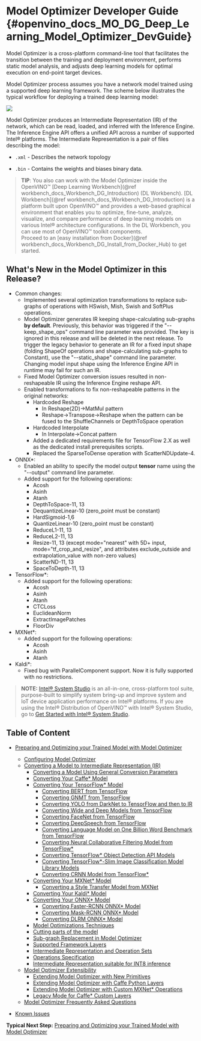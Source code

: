 # Model Optimizer Developer Guide {#openvino_docs_MO_DG_Deep_Learning_Model_Optimizer_DevGuide}

Model Optimizer is a cross-platform command-line tool that facilitates the transition between the training and deployment environment, performs static model analysis, and adjusts deep learning models for optimal execution on end-point target devices.

Model Optimizer process assumes you have a network model trained using a supported deep learning framework. The scheme below illustrates the typical workflow for deploying a trained deep learning model:

![](img/workflow_steps.png)

Model Optimizer produces an Intermediate Representation (IR) of the network, which can be read, loaded, and inferred with the Inference Engine. The Inference Engine API offers a unified API across a number of supported Intel® platforms. The Intermediate Representation is a pair of files describing the model:

*  <code>.xml</code> - Describes the network topology

*  <code>.bin</code> - Contains the weights and biases binary data.

> **TIP**: You also can work with the Model Optimizer inside the OpenVINO™ [Deep Learning Workbench](@ref workbench_docs_Workbench_DG_Introduction) (DL Workbench).
> [DL Workbench](@ref workbench_docs_Workbench_DG_Introduction) is a platform built upon OpenVINO™ and provides a web-based graphical environment that enables you to optimize, fine-tune, analyze, visualize, and compare 
> performance of deep learning models on various Intel® architecture
> configurations. In the DL Workbench, you can use most of OpenVINO™ toolkit components.
> <br>
> Proceed to an [easy installation from Docker](@ref workbench_docs_Workbench_DG_Install_from_Docker_Hub) to get started.

## What's New in the Model Optimizer in this Release?

* Common changes:
    * Implemented several optimization transformations to replace sub-graphs of operations with HSwish, Mish, Swish and SoftPlus operations.
    * Model Optimizer generates IR keeping shape-calculating sub-graphs **by default**. Previously, this behavior was triggered if the "--keep_shape_ops" command line parameter was provided. The key is ignored in this release and will be deleted in the next release. To trigger the legacy behavior to generate an IR for a fixed input shape (folding ShapeOf operations and shape-calculating sub-graphs to Constant), use the "--static_shape" command line parameter. Changing model input shape using the Inference Engine API in runtime may fail for such an IR.
    * Fixed Model Optimizer conversion issues resulted in non-reshapeable IR using the Inference Engine reshape API.
    * Enabled transformations to fix non-reshapeable patterns in the original networks:
        * Hardcoded Reshape
            * In Reshape(2D)->MatMul pattern
            * Reshape->Transpose->Reshape when the pattern can be fused to the ShuffleChannels or DepthToSpace operation
        * Hardcoded Interpolate
            * In Interpolate->Concat pattern
        * Added a dedicated requirements file for TensorFlow 2.X as well as the dedicated install prerequisites scripts.
        * Replaced the SparseToDense operation with ScatterNDUpdate-4.
* ONNX*:
    * Enabled an ability to specify the model output **tensor** name using the "--output" command line parameter.
    * Added support for the following operations:
        * Acosh
        * Asinh
        * Atanh
        * DepthToSpace-11, 13
        * DequantizeLinear-10 (zero_point must be constant)
        * HardSigmoid-1,6
        * QuantizeLinear-10 (zero_point must be constant)
        * ReduceL1-11, 13
        * ReduceL2-11, 13
        * Resize-11, 13 (except mode="nearest" with 5D+ input, mode="tf_crop_and_resize", and attributes exclude_outside and extrapolation_value with non-zero values)
        * ScatterND-11, 13
        * SpaceToDepth-11, 13
* TensorFlow*:
    * Added support for the following operations:
        * Acosh
        * Asinh
        * Atanh
        * CTCLoss
        * EuclideanNorm
        * ExtractImagePatches
        * FloorDiv
* MXNet*:
    * Added support for the following operations:
        * Acosh
        * Asinh
        * Atanh
* Kaldi*:
    * Fixed bug with ParallelComponent support. Now it is fully supported with no restrictions.

> **NOTE:** 
> [Intel® System Studio](https://software.intel.com/en-us/system-studio) is an all-in-one, cross-platform tool suite, purpose-built to simplify system bring-up and improve system and IoT device application performance on Intel® platforms. If you are using the Intel® Distribution of OpenVINO™ with Intel® System Studio, go to [Get Started with Intel® System Studio](https://software.intel.com/en-us/articles/get-started-with-openvino-and-intel-system-studio-2019).

## Table of Content

* [Preparing and Optimizing your Trained Model with Model Optimizer](prepare_model/Prepare_Trained_Model.md)
    * [Configuring Model Optimizer](prepare_model/Config_Model_Optimizer.md)
    * [Converting a Model to Intermediate Representation (IR)](prepare_model/convert_model/Converting_Model.md)
        * [Converting a Model Using General Conversion Parameters](prepare_model/convert_model/Converting_Model_General.md)
        * [Converting Your Caffe* Model](prepare_model/convert_model/Convert_Model_From_Caffe.md)
        * [Converting Your TensorFlow* Model](prepare_model/convert_model/Convert_Model_From_TensorFlow.md)
            * [Converting BERT from TensorFlow](prepare_model/convert_model/tf_specific/Convert_BERT_From_Tensorflow.md)
            * [Converting GNMT from TensorFlow](prepare_model/convert_model/tf_specific/Convert_GNMT_From_Tensorflow.md)
            * [Converting YOLO from DarkNet to TensorFlow and then to IR](prepare_model/convert_model/tf_specific/Convert_YOLO_From_Tensorflow.md)
            * [Converting Wide and Deep Models from TensorFlow](prepare_model/convert_model/tf_specific/Convert_WideAndDeep_Family_Models.md)
            * [Converting FaceNet from TensorFlow](prepare_model/convert_model/tf_specific/Convert_FaceNet_From_Tensorflow.md)
            * [Converting DeepSpeech from TensorFlow](prepare_model/convert_model/tf_specific/Convert_DeepSpeech_From_Tensorflow.md)
            * [Converting Language Model on One Billion Word Benchmark from TensorFlow](prepare_model/convert_model/tf_specific/Convert_lm_1b_From_Tensorflow.md)
            * [Converting Neural Collaborative Filtering Model from TensorFlow*](prepare_model/convert_model/tf_specific/Convert_NCF_From_Tensorflow.md)
            * [Converting TensorFlow* Object Detection API Models](prepare_model/convert_model/tf_specific/Convert_Object_Detection_API_Models.md)
            * [Converting TensorFlow*-Slim Image Classification Model Library Models](prepare_model/convert_model/tf_specific/Convert_Slim_Library_Models.md)
            * [Converting CRNN Model from TensorFlow*](prepare_model/convert_model/tf_specific/Convert_CRNN_From_Tensorflow.md)
        * [Converting Your MXNet* Model](prepare_model/convert_model/Convert_Model_From_MxNet.md)
            * [Converting a Style Transfer Model from MXNet](prepare_model/convert_model/mxnet_specific/Convert_Style_Transfer_From_MXNet.md)
        * [Converting Your Kaldi* Model](prepare_model/convert_model/Convert_Model_From_Kaldi.md)
        * [Converting Your ONNX* Model](prepare_model/convert_model/Convert_Model_From_ONNX.md)
            * [Converting Faster-RCNN ONNX* Model](prepare_model/convert_model/onnx_specific/Convert_Faster_RCNN.md)
            * [Converting Mask-RCNN ONNX* Model](prepare_model/convert_model/onnx_specific/Convert_Mask_RCNN.md)
            * [Converting DLRM ONNX* Model](prepare_model/convert_model/onnx_specific/Convert_DLRM.md)
        * [Model Optimizations Techniques](prepare_model/Model_Optimization_Techniques.md)
        * [Cutting parts of the model](prepare_model/convert_model/Cutting_Model.md)
        * [Sub-graph Replacement in Model Optimizer](prepare_model/customize_model_optimizer/Subgraph_Replacement_Model_Optimizer.md)
        * [Supported Framework Layers](prepare_model/Supported_Frameworks_Layers.md)
        * [Intermediate Representation and Operation Sets](IR_and_opsets.md)
        * [Operations Specification](../ops/opset.md)
        * [Intermediate Representation suitable for INT8 inference](prepare_model/convert_model/IR_suitable_for_INT8_inference.md)
    * [Model Optimizer Extensibility](prepare_model/customize_model_optimizer/Customize_Model_Optimizer.md)
        * [Extending Model Optimizer with New Primitives](prepare_model/customize_model_optimizer/Extending_Model_Optimizer_with_New_Primitives.md)
        * [Extending Model Optimizer with Caffe Python Layers](prepare_model/customize_model_optimizer/Extending_Model_Optimizer_with_Caffe_Python_Layers.md)
        * [Extending Model Optimizer with Custom MXNet* Operations](prepare_model/customize_model_optimizer/Extending_MXNet_Model_Optimizer_with_New_Primitives.md)
        * [Legacy Mode for Caffe* Custom Layers](prepare_model/customize_model_optimizer/Legacy_Mode_for_Caffe_Custom_Layers.md)
    * [Model Optimizer Frequently Asked Questions](prepare_model/Model_Optimizer_FAQ.md)

* [Known Issues](Known_Issues_Limitations.md)

**Typical Next Step:** [Preparing and Optimizing your Trained Model with Model Optimizer](prepare_model/Prepare_Trained_Model.md)
